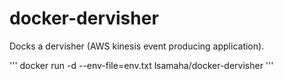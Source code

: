 # docker-dervisher
Docks a dervisher (AWS kinesis event producing application).

'''
docker run -d --env-file=env.txt lsamaha/docker-dervisher
'''

